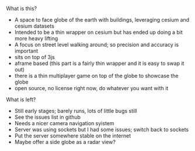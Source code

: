 What is this?

  + A space to face globe of the earth with buildings, leveraging cesium and cesium datasets
  + Intended to be a thin wrapper on cesium but has ended up doing a bit more heavy lifting
  + A focus on street level walking around; so precision and accuracy is important
  + sits on top of 3js
  + aframe based (this part is a fairly thin wrapper and it is easy to swap it out)
  + there is a thin multiplayer game on top of the globe to showcase the globe
  + open source, no license right now, do whatever you want with it

What is left?

  + Still early stages; barely runs, lots of little bugs still
  + See the issues list in github
  + Needs a nicer camera navigation syistem
  + Server was using sockets but I had some issues; switch back to sockets
  + Put the server somewhere stable on the internet
  + Maybe offer a side globe as a radar view?
